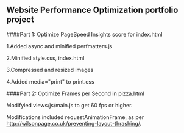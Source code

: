 ## Website Performance Optimization portfolio project

####Part 1: Optimize PageSpeed Insights score for index.html

1.Added async and minified perfmatters.js

2.Minified style.css, index.html

3.Compressed and resized images

4.Added media="print" to print.css


####Part 2: Optimize Frames per Second in pizza.html

Modifyied views/js/main.js to get 60 fps or higher. 

Modifications included requestAnimationFrame, as per http://wilsonpage.co.uk/preventing-layout-thrashing/.

